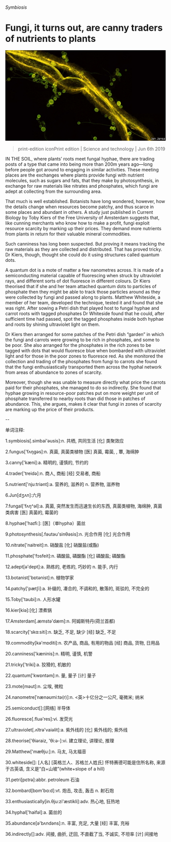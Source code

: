###### Symbiosis

# Fungi, it turns out, are canny traders of nutrients to plants 

![image](images/20190608_stp503.jpg) 

> print-edition iconPrint edition | Science and technology | Jun 6th 2019 

IN THE SOIL, where plants’ roots meet fungal hyphae, there are trading posts of a type that came into being more than 200m years ago—long before people got around to engaging in similar activities. These meeting places are the exchanges where plants provide fungi with nutrient molecules, such as sugars and fats, that they make by photosynthesis, in exchange for raw materials like nitrates and phosphates, which fungi are adept at collecting from the surrounding area. 

That much is well established. Botanists have long wondered, however, how the details change when resources become patchy, and thus scarce in some places and abundant in others. A study just published in Current Biology by Toby Kiers of the Free University of Amsterdam suggests that, like cunning merchants who know how to make a profit, fungi exploit resource scarcity by marking up their prices. They demand more nutrients from plants in return for their valuable mineral commodities. 

Such canniness has long been suspected. But proving it means tracking the raw materials as they are collected and distributed. That has proved tricky. Dr Kiers, though, thought she could do it using structures called quantum dots. 

A quantum dot is a mote of matter a few nanometres across. It is made of a semiconducting material capable of fluorescing when struck by ultraviolet rays, and different sorts of dot fluoresce in different colours. Dr Kiers theorised that if she and her team attached quantum dots to particles of phosphate then they might be able to track those particles around as they were collected by fungi and passed along to plants. Matthew Whiteside, a member of her team, developed the technique, tested it and found that she was right. After sowing a Petri dish that played host to fungal hyphae and carrot roots with tagged phosphates Dr Whiteside found that he could, after sufficient time had passed, spot the tagged phosphates inside both hyphae and roots by shining ultraviolet light on them. 

Dr Kiers then arranged for some patches of the Petri dish “garden” in which the fungi and carrots were growing to be rich in phosphates, and some to be poor. She also arranged for the phosphates in the rich zones to be tagged with dots that would fluoresce blue when bombarded with ultraviolet light and for those in the poor zones to fluoresce red. As she monitored the collection and trading of the phosphates from fungi to carrots she found that the fungi enthusiastically transported them across the hyphal network from areas of abundance to zones of scarcity. 

Moreover, though she was unable to measure directly what price the carrots paid for their phosphates, she managed to do so indirectly. She found that hyphae growing in resource-poor patches put on more weight per unit of phosphate transferred to nearby roots than did those in patches of abundance. This, she argues, makes it clear that fungi in zones of scarcity are marking up the price of their products. 

-- 

 单词注释:

1.symbiosis[.simbai'әusis]:n. 共栖, 共同生活 [化] 类聚效应 

2.fungus['fʌŋgәs]:n. 真菌, 真菌类植物 [医] 真菌, 霉菌, , 蕈, 海绵肿 

3.canny['kæni]:a. 精明的, 谨慎的, 节约的 

4.trader['treidә]:n. 商人, 商船 [经] 交易者, 商船 

5.nutrient['nju:triәnt]:a. 营养的, 滋养的 n. 营养物, 滋养物 

6.Jun[dʒʌn]:六月 

7.fungal['fʌŋ^әl]:a. 真菌, 突然发生而迅速生长的东西, 真菌类植物, 海绵肿, 真菌类病害 [医] 真菌的, 霉菌的 

8.hyphae['haɪfi:]: [医]（单hypha）菌丝 

9.photosynthesis[.fәutәu'sinθәsis]:n. 光合作用 [化] 光合作用 

10.nitrate['naitreit]:n. 硝酸盐 [化] 硝酸盐(或酯) 

11.phosphate['fɔsfeit]:n. 磷酸盐, 磷酸酯 [化] 磷酸盐; 磷酸酯 

12.adept[ә'dept]:a. 熟练的, 老练的, 巧妙的 n. 能手, 内行 

13.botanist['bɒtәnist]:n. 植物学家 

14.patchy['pætʃi]:a. 补缀的, 凑合的, 不调和的, 散落的, 斑驳的, 不完全的 

15.Toby['tәubi]:n. 人形水罐 

16.kier[kiә]:[化] 漂煮锅 

17.Amsterdam[.æmstә'dæm]:n. 阿姆斯特丹(荷兰首都) 

18.scarcity['skɑ:siti]:n. 缺乏, 不足, 缺少 [经] 缺乏, 不足 

19.commodity[kә'mɒditi]:n. 农产品, 商品, 有用的物品 [经] 商品, 货物, 日用品 

20.canniness['kæninis]:n. 精明, 谨慎, 机警 

21.tricky['triki]:a. 狡猾的, 机敏的 

22.quantum['kwɒntәm]:n. 量, 量子 [计] 量子 

23.mote[mәut]:n. 尘埃, 微粒 

24.nanometre[ˈnænəʊmi:tə(r)]:n. <英>十亿分之一公尺, 毫微米; 纳米 

25.semiconduct[]:[网络] 半导体 

26.fluoresce[.fluә'res]:vi. 发荧光 

27.ultraviolet[.ʌltrә'vaiәlit]:a. 紫外线的 [化] 紫外线的; 紫外线 

28.theorise['θiәraiz, 'θi:ә-]:vi. 建立理论, 讲理论, 推理 

29.Matthew['mæθju:]:n. 马太, 马太福音 

30.whiteside[]: [人名] [英格兰人、苏格兰人姓氏] 怀特赛德可能是住所名称, 来源于古英语, 含义是“白+山坡”(white+slope of a hill) 

31.petri[pɛtrə]:abbr. petroleum 石油 

32.bombard[bɒm'bɑ:d]:vt. 炮击, 攻击, 轰击 n. 射石炮 

33.enthusiastically[in.θju:zi'æstikli]:adv. 热心地, 狂热地 

34.hyphal['haifәl]:a. 菌丝的 

35.abundance[ә'bʌndәns]:n. 丰富, 充足, 大量 [经] 丰富, 充裕 

36.indirectly[]:adv. 间接, 曲折, 迂回, 不直截了当, 不诚实, 不坦率 [计] 间接地 

